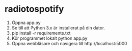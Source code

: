 # radiotospotify
1) Öppna app.py
2) Se till att Python 3.x är installerat på din dator.
3) pip install -r requirements.txt
4) Kör programmet lokalt python app.py
5) Öppna webbläsare och navigera till http://localhost:5000
